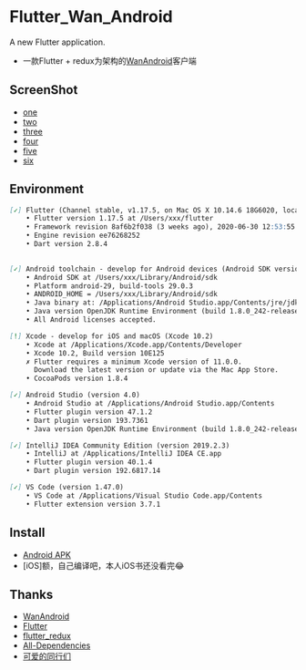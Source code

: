 # Flutter_Wan_Android

A new Flutter application.

- 一款Flutter + redux为架构的[WanAndroid](https://www.wanandroid.com/blog/show/2)客户端

## ScreenShot

- [one](https://github.com/HappyGhostz/flutter_wan_android/blob/master/screen_shot/wan_android_one.gif)
- [two](https://github.com/HappyGhostz/flutter_wan_android/blob/master/screen_shot/wan_android_two.gif)
- [three](https://github.com/HappyGhostz/flutter_wan_android/blob/master/screen_shot/wan_android_three.gif)
- [four](https://github.com/HappyGhostz/flutter_wan_android/blob/master/screen_shot/wan_android_four.gif)
- [five](https://github.com/HappyGhostz/flutter_wan_android/blob/master/screen_shot/wan_android_five.gif)
- [six](https://github.com/HappyGhostz/flutter_wan_android/blob/master/screen_shot/wan_android_six.gif)

## Environment

```markdown
[✓] Flutter (Channel stable, v1.17.5, on Mac OS X 10.14.6 18G6020, locale en)
    • Flutter version 1.17.5 at /Users/xxx/flutter
    • Framework revision 8af6b2f038 (3 weeks ago), 2020-06-30 12:53:55 -0700
    • Engine revision ee76268252
    • Dart version 2.8.4

 
[✓] Android toolchain - develop for Android devices (Android SDK version 29.0.3)
    • Android SDK at /Users/xxx/Library/Android/sdk
    • Platform android-29, build-tools 29.0.3
    • ANDROID_HOME = /Users/xxx/Library/Android/sdk
    • Java binary at: /Applications/Android Studio.app/Contents/jre/jdk/Contents/Home/bin/java
    • Java version OpenJDK Runtime Environment (build 1.8.0_242-release-1644-b3-6222593)
    • All Android licenses accepted.

[!] Xcode - develop for iOS and macOS (Xcode 10.2)
    • Xcode at /Applications/Xcode.app/Contents/Developer
    • Xcode 10.2, Build version 10E125
    ✗ Flutter requires a minimum Xcode version of 11.0.0.
      Download the latest version or update via the Mac App Store.
    • CocoaPods version 1.8.4

[✓] Android Studio (version 4.0)
    • Android Studio at /Applications/Android Studio.app/Contents
    • Flutter plugin version 47.1.2
    • Dart plugin version 193.7361
    • Java version OpenJDK Runtime Environment (build 1.8.0_242-release-1644-b3-6222593)

[✓] IntelliJ IDEA Community Edition (version 2019.2.3)
    • IntelliJ at /Applications/IntelliJ IDEA CE.app
    • Flutter plugin version 40.1.4
    • Dart plugin version 192.6817.14

[✓] VS Code (version 1.47.0)
    • VS Code at /Applications/Visual Studio Code.app/Contents
    • Flutter extension version 3.7.1
```

## Install

- [Android APK](https://github.com/HappyGhostz/flutter_wan_android/blob/master/apk/wan-android-release.apk)
- [iOS]额，自己编译吧，本人iOS书还没看完😂

## Thanks

- [WanAndroid](https://www.wanandroid.com/index)
- [Flutter](https://flutter.dev/)
- [flutter_redux](https://github.com/brianegan/flutter_redux)
- [All-Dependencies](https://github.com/HappyGhostz/flutter_wan_android/blob/master/pubspec.yaml)
- [可爱的同行们]()
